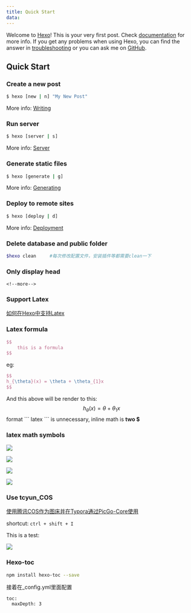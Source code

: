 ```yaml
---
title: Quick Start
data: 
---
```

Welcome to [Hexo](https://hexo.io/)! This is your very first post. Check [documentation](https://hexo.io/docs/) for more info. If you get any problems when using Hexo, you can find the answer in [troubleshooting](https://hexo.io/docs/troubleshooting.html) or you can ask me on [GitHub](https://github.com/hexojs/hexo/issues).



<!--more--> 

<!-- toc -->

## Quick Start



### Create a new post

``` bash
$ hexo [new | n] "My New Post"
```

More info: [Writing](https://hexo.io/docs/writing.html)

### Run server

``` bash
$ hexo [server | s]
```

More info: [Server](https://hexo.io/docs/server.html)

### Generate static files

``` bash
$ hexo [generate | g]
```

More info: [Generating](https://hexo.io/docs/generating.html)

### Deploy to remote sites

``` bash
$ hexo [deploy | d]
```

More info: [Deployment](https://hexo.io/docs/one-command-deployment.html)

### Delete database and public folder

```bash
$hexo clean		#每次修改配置文件，安装插件等都需要clean一下
```

### Only display head

```bas
<!--more-->
```

### Support Latex

[如何在Hexo中支持Latex](https://blog.csdn.net/weixin_44191286/article/details/102702479)

### Latex formula

```latex
$$
	this is a formula
$$
```

eg:

```latex
$$
h_{\theta}(x) = \theta + \theta_{1}x
$$
```

And this above will be render to this:
$$
h_{\theta}(x) = \theta + \theta_{1}x
$$
format \``` latex ``` is unnecessary, inline math is **two $**



### latex math symbols

![](https://bucket01-1259777572.cos.ap-chengdu.myqcloud.com/img/202203041615532.jpg)

![](https://bucket01-1259777572.cos.ap-chengdu.myqcloud.com/img/202203041615331.jpg)

![](https://bucket01-1259777572.cos.ap-chengdu.myqcloud.com/img/202203041616024.jpg)

![](https://bucket01-1259777572.cos.ap-chengdu.myqcloud.com/img/202203041616284.jpg)





### Use tcyun_COS

[使用腾讯COS作为图床并在Typora通过PicGo-Core使用](https://blog.csdn.net/guo_ridgepole/article/details/108257277)

shortcut: `ctrl + shift + I`

This is a test:

![](https://bucket01-1259777572.cos.ap-chengdu.myqcloud.com/img/202112031635923.jpeg)



### Hexo-toc

```bash
npm install hexo-toc --save
```

接着在_config.yml里面配置

```
toc:
  maxDepth: 3
```



